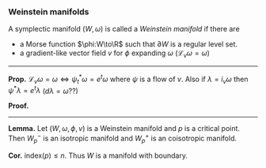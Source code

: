 ### Weinstein manifolds

A symplectic manifold $(W,\omega)$ is called a *Weinstein manifold* if there are 

- a Morse function $\phi:W\to\R$ such that $\partial W$ is a regular level set.
- a gradient-like vector field $v$  for $\phi$ expanding $\omega$ ($\mathcal{L}_v\omega=\omega$)

---
**Prop.** $\mathcal{L}_v\omega=\omega \Leftrightarrow \psi^*_t\omega=e^t\omega$ where $\psi$ is a flow of $v$. Also if $\lambda = i_v\omega$ then $\psi^*\lambda = e^t\lambda$ ($d\lambda = \omega??$)

**Proof.**

---
**Lemma.** Let $(W,\omega,\phi,v)$ is a Weinstein manifold and $p$ is a critical point. Then $W_p^-$ is an isotropic manifold and $W_p^+$ is an coisotropic manifold.

**Cor.** $\text{index}(p) \leq n$. Thus $W$ is a manifold with boundary.
<!--stackedit_data:
eyJoaXN0b3J5IjpbNzg0MTM1NDMsMzE4MjQwMzYwXX0=
-->